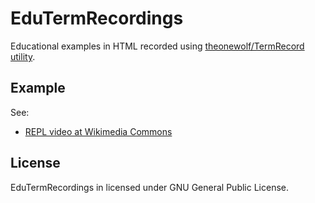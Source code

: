 # EduTermRecordings

Educational examples in HTML recorded using [theonewolf/TermRecord utility](https://github.com/theonewolf/TermRecord).

## Example

See:
 - [REPL video at Wikimedia Commons](https://commons.wikimedia.org/wiki/File:Perl_6_REPL_Polish.ogv)

## License

EduTermRecordings in licensed under GNU General Public License.
